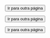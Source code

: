 <!DOCTYPE html>
<html lang="pt-br">
<head>
<meta charset="UTF-8">
<meta name="viewport" content="width=device-width, initial-scale=1.0">
<title>Redirecionamento de Página</title>
</head> 
<body>

<button onclick="window.location.href='pagina_destino.html'">Ir para outra página</button>

</body>
</html>
<!DOCTYPE html>
<html lang="pt-br">
<head>
<meta charset="UTF-8">
<meta name="viewport" content="width=device-width, initial-scale=1.0">
<title>Redirecionamento de Página</title>
</head> 
<body>

<button onclick="window.location.href='pagina_destino.html'">Ir para outra página</button>

</body>
</html>
<!DOCTYPE html>
<html lang="pt-br">
<head>
<meta charset="UTF-8">
<meta name="viewport" content="width=device-width, initial-scale=1.0">
<title>Redirecionamento de Página</title>
</head> 
<body>

<button onclick="window.location.href='pagina_destino.html'">Ir para outra página</button>

</body>
</html>

